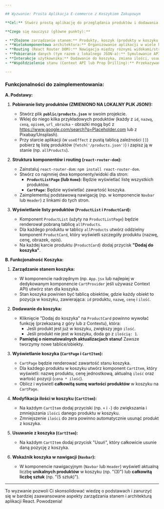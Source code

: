 ```yaml
---

## Wyzwanie: Prosta Aplikacja E-commerce z Koszykiem Zakupowym

**Cel:** Stwórz prostą aplikację do przeglądania produktów i dodawania ich do koszyka. Skupimy się na funkcjonalnościach koszyka.

**Czego się nauczysz (główne punkty):**

- **Złożone zarządzanie stanem:** Produkty, koszyk (produkty w koszyku, ich ilość, suma).
- **Wielokomponentowa architektura:** Organizowanie aplikacji w wiele komponentów.
- **Routing (React Router DOM):** Nawigacja między różnymi widokami/stronami.
- **Pobieranie danych (tym razem z lokalnego JSON-a):** Symulowanie API poprzez wczytywanie danych z lokalnego pliku.
- **Interakcje użytkownika:** Dodawanie do koszyka, zmiana ilości, usuwanie z koszyka.
- **Współdzielenie stanu (Context API lub Prop Drilling):** Przekazywanie danych o koszyku do różnych komponentów.

---
```


### Funkcjonalności do zaimplementowania:

**A. Podstawy:**

1.  **Pobieranie listy produktów (ZMIENIONO NA LOKALNY PLIK JSON\!):**

    - Stwórz plik **`public/products.json`** w swoim projekcie.
    - Wklej do niego kilka przykładowych produktów (każdy z `id`, `nazwą`, `ceną`, `opisem`, `url_obrazka` - obrazki mogą być z https://www.google.com/search?q=Placeholder.com lub z Pixabay/Unsplash).
    - Przy starcie aplikacji (w `useEffect` z pustą tablicą zależności `[]`) pobierz tę listę produktów (`fetch('/products.json')`) i zapisz ją w stanie (np. `allProducts`).

2.  **Struktura komponentów i routing (`react-router-dom`):**

    - Zainstaluj `react-router-dom`: `npm install react-router-dom`.
    - Stwórz co najmniej dwa komponenty/widoki dla stron:
      - **`ProductListPage` (lub `Home`):** Będzie wyświetlać listę wszystkich produktów.
      - **`CartPage`:** Będzie wyświetlać zawartość koszyka.
    - Zaimplementuj podstawową nawigację (np. w komponencie `Navbar` lub `Header`) z linkami do tych stron.

3.  **Wyświetlanie listy produktów (`ProductList` i `ProductCard`):**

    - Komponent `ProductList` (użyty na `ProductListPage`) będzie renderował pobraną tablicę `allProducts`.
    - Dla każdego produktu w tablicy `allProducts` utwórz oddzielny komponent `ProductCard`, który wyświetli szczegóły produktu (nazwę, cenę, obrazek, opis).
    - Na każdej karcie produktu (`ProductCard`) dodaj przycisk **"Dodaj do koszyka"**.

**B. Funkcjonalność Koszyka:**

1.  **Zarządzanie stanem koszyka:**

    - W komponencie nadrzędnym (np. `App.jsx` lub najlepiej w dedykowanym komponencie `CartProvider` jeśli używasz Context API) utwórz stan dla koszyka.
    - Stan koszyka powinien być tablicą obiektów, gdzie każdy obiekt to pozycja w koszyku, zawierająca: `id` produktu, `nazwę`, `cenę` i `ilość`.

2.  **Dodawanie do koszyka:**

    - Kliknięcie "Dodaj do koszyka" na `ProductCard` powinno wywołać funkcję (przekazaną z góry lub z Contextu), która:
      - Jeśli produkt jest już w koszyku, zwiększy jego `ilość`.
      - Jeśli produkt nie jest w koszyku, doda go z `ilością: 1`.
    - **Pamiętaj o niemutowalnych aktualizacjach stanu\!** Zawsze tworzymy nowe tablice/obiekty.

3.  **Wyświetlanie koszyka (`CartPage` i `CartItem`):**

    - `CartPage` będzie renderować zawartość stanu koszyka.
    - Dla każdego produktu w koszyku utwórz komponent `CartItem`, który wyświetli: nazwę produktu, cenę jednostkową, aktualną `ilość` oraz wartość pozycji (`cena * ilość`).
    - Oblicz i wyświetl **całkowitą sumę wartości produktów** w koszyku na `CartPage`.

4.  **Modyfikacja ilości w koszyku (`CartItem`):**

    - Na każdym `CartItem` dodaj przyciski (np. `+` i `-`) do zwiększania i zmniejszania `ilości` danego produktu w koszyku.
    - Zmniejszenie `ilości` do zera powinno automatycznie usunąć produkt z koszyka.

5.  **Usuwanie z koszyka (`CartItem`):**

    - Na każdym `CartItem` dodaj przycisk "Usuń", który całkowicie usunie daną pozycję z koszyka.

6.  **Wskaźnik koszyka w nawigacji (`Navbar`):**

    - W komponencie nawigacyjnym (`Navbar` lub `Header`) wyświetl aktualną liczbę **unikalnych produktów** w koszyku (np. "(3)") lub **całkowitą liczbę sztuk** (np. "(5 sztuk)").

---

To wyzwanie pozwoli Ci skonsolidować wiedzę o podstawach i zanurzyć się w bardziej zaawansowane aspekty zarządzania stanem i architekturą aplikacji React. Powodzenia\!
